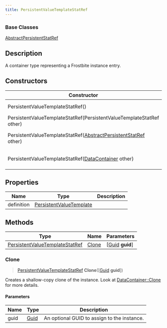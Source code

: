 ```yaml
---
title: PersistentValueTemplateStatRef
---
```

### Base Classes

[AbstractPersistentStatRef](/vext/ref/fb/abstractpersistentstatref/)

## Description

A container type representing a Frostbite instance entry.

## Constructors

| Constructor                                                                                  | Description                                                                                                                                            |
| -------------------------------------------------------------------------------------------- | ------------------------------------------------------------------------------------------------------------------------------------------------------ |
| PersistentValueTemplateStatRef()                                                             | Create a new instance of this container type.                                                                                                          |
| PersistentValueTemplateStatRef(PersistentValueTemplateStatRef other)                         | Create a reference copy of an instance of the same type.                                                                                               |
| PersistentValueTemplateStatRef([AbstractPersistentStatRef](/vext/ref/fb/abstractpersistentstatref/) other) | Upcast an instance of type [AbstractPersistentStatRef](/vext/ref/fb/abstractpersistentstatref/) to [PersistentValueTemplateStatRef](/vext/ref/fb/persistentvaluetemplatestatref/). |
| PersistentValueTemplateStatRef([DataContainer](/vext/ref/shared/class/datacontainer) other)    | Upcast an instance of type [DataContainer](/vext/ref/shared/class/datacontainer) to [PersistentValueTemplateStatRef](/vext/ref/fb/persistentvaluetemplatestatref/).    |

## Properties

| Name       | Type                                               | Description |
| ---------- | -------------------------------------------------- | ----------- |
| definition | [PersistentValueTemplate](/vext/ref/fb/persistentvaluetemplate/) |             |

## Methods

| Type                                                             | Name            | Parameters                                     |
| ---------------------------------------------------------------- | --------------- | ---------------------------------------------- |
| [PersistentValueTemplateStatRef](/vext/ref/fb/persistentvaluetemplatestatref/) | [Clone](#clone) | \[[Guid](/vext/ref/shared/class/guid) **guid**\] |

### Clone

> [PersistentValueTemplateStatRef](/vext/ref/fb/persistentvaluetemplatestatref/) **Clone**(\[[Guid](/vext/ref/shared/class/guid) **guid**\])

Creates a shallow-copy clone of the instance. Look at [DataContainer::Clone](/vext/ref/shared/class/datacontainer#clone) for more details.

#### Parameters

| Name | Type         | Description                                 |
| ---- | ------------ | ------------------------------------------- |
| guid | [Guid](/vext/ref/shared/class/guid/) | An optional GUID to assign to the instance. |
